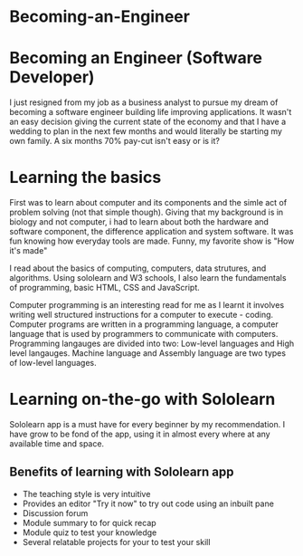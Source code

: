 # Becoming-an-Engineer
<h1> Becoming an Engineer (Software Developer) </h1>
I just resigned from my job as a business analyst to pursue my dream of becoming a software engineer building life improving applications. It wasn't an easy decision giving the current state of the economy and that I have a wedding to plan in the next few months and would literally be starting my own family. A six months 70% pay-cut isn't easy or is it? </br>

# Learning the basics
First was to learn about computer and its components and the simle act of problem solving (not that simple though). Giving that my background is in biology and not computer, i had to learn about both the hardware and software component, the difference application and system software. It was fun knowing how everyday tools are made. Funny, my favorite show is "How it's made"
</br>

I read about the basics of computing, computers, data strutures, and algorithms. Using sololearn and W3 schools, I also learn the fundamentals of programming, basic HTML, CSS and JavaScript.</br>

Computer programming is an interesting read for me as I learnt it involves writing well structured instructions for a computer to execute - coding. Computer programs are written in a programming language, a computer language that is used by programmers to communicate with computers. Programming langauges are divided into two: Low-level languages and High level langauges. Machine language and Assembly language are two types of low-level languages. 
</br>

# Learning on-the-go with Sololearn
Sololearn app is a must have for every beginner by my recommendation. I have grow to be fond of the app, using it in almost every where at any available time and space. 
<h2>Benefits of learning with Sololearn app</h2>
<ul><li>The teaching style is very intuitive</li>
  <li>Provides an editor "Try it now" to try out code using an inbuilt pane</li>
  <li>Discussion forum</li>
  <li>Module summary to for quick recap</li>
  <li>Module quiz to test your knowledge</li>
  <li>Several relatable projects for your to test your skill</li>
</ul>
